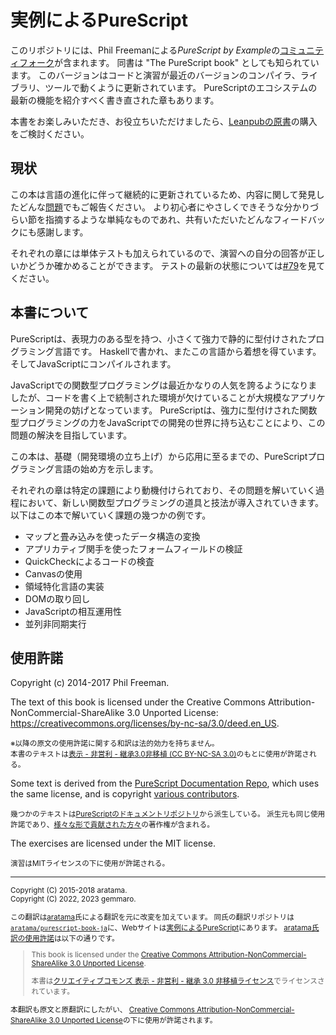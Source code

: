 # 実例によるPureScript

このリポジトリには、Phil Freemanによる*PureScript by
Example*の[コミュニティフォーク](https://github.com/purescript-contrib/purescript-book/)が含まれます。
同書は "The PureScript book" としても知られています。
このバージョンはコードと演習が最近のバージョンのコンパイラ、ライブラリ、ツールで動くように更新されています。
PureScriptのエコシステムの最新の機能を紹介すべく書き直された章もあります。

本書をお楽しみいただき、お役立ちいただけましたら、[Leanpubの原書](https://leanpub.com/purescript)の購入をご検討ください。

## 現状

この本は言語の進化に伴って継続的に更新されているため、内容に関して発見したどんな[問題](https://github.com/purescript-contrib/purescript-book/issues)でもご報告ください。
より初心者にやさしくできそうな分かりづらい節を指摘するような単純なものであれ、共有いただいたどんなフィードバックにも感謝します。

それぞれの章には単体テストも加えられているので、演習への自分の回答が正しいかどうか確かめることができます。
テストの最新の状態については[#79](https://github.com/purescript-contrib/purescript-book/issues/79)を見てください。

## 本書について

PureScriptは、表現力のある型を持つ、小さくて強力で静的に型付けされたプログラミング言語です。
Haskellで書かれ、またこの言語から着想を得ています。
そしてJavaScriptにコンパイルされます。

JavaScriptでの関数型プログラミングは最近かなりの人気を誇るようになりましたが、コードを書く上で統制された環境が欠けていることが大規模なアプリケーション開発の妨げとなっています。
PureScriptは、強力に型付けされた関数型プログラミングの力をJavaScriptでの開発の世界に持ち込むことにより、この問題の解決を目指しています。

この本は、基礎（開発環境の立ち上げ）から応用に至るまでの、PureScriptプログラミング言語の始め方を示します。

それぞれの章は特定の課題により動機付けられており、その問題を解いていく過程において、新しい関数型プログラミングの道具と技法が導入されていきます。
以下はこの本で解いていく課題の幾つかの例です。

- マップと畳み込みを使ったデータ構造の変換
- アプリカティブ関手を使ったフォームフィールドの検証
- QuickCheckによるコードの検査
- Canvasの使用
- 領域特化言語の実装
- DOMの取り回し
- JavaScriptの相互運用性
- 並列非同期実行

## 使用許諾

Copyright (c) 2014-2017 Phil Freeman.

The text of this book is licensed under the Creative Commons
Attribution-NonCommercial-ShareAlike 3.0 Unported License:
<https://creativecommons.org/licenses/by-nc-sa/3.0/deed.en_US>.

<small>※以降の原文の使用許諾に関する和訳は法的効力を持ちません。<br>
本書のテキストは<a
href="https://creativecommons.org/licenses/by-nc-sa/3.0/deed.ja">表示 - 非営利 -
継承3.0非移植 (CC BY-NC-SA 3.0)</a>のもとに使用が許諾される。</small>

Some text is derived from the [PureScript Documentation
Repo](https://github.com/purescript/documentation), which uses the same
license, and is copyright [various
contributors](https://github.com/purescript/documentation/blob/master/CONTRIBUTORS.md).

<small>幾つかのテキストは[PureScriptのドキュメントリポジトリ](https://github.com/purescript/documentation)から派生している。
派生元も同じ使用許諾であり、[様々な形で貢献された方々](https://github.com/purescript/documentation/blob/master/CONTRIBUTORS.md)の著作権が含まれる。</small>

The exercises are licensed under the MIT license.

<small>演習はMITライセンスの下に使用が許諾される。</small>

- - -

<small>

Copyright (C) 2015-2018 aratama.<br>
Copyright (C) 2022, 2023 gemmaro.

この翻訳は[aratama](https://github.com/aratama)氏による翻訳を元に改変を加えています。
同氏の翻訳リポジトリは[`aratama/purescript-book-ja`](https://github.com/aratama/purescript-book-ja)に、Webサイトは[実例によるPureScript](http://aratama.github.io/purescript/)にあります。
[aratama氏訳の使用許諾](http://aratama.github.io/purescript/)は以下の通りです。

> This book is licensed under the [Creative Commons Attribution-NonCommercial-ShareAlike 3.0 Unported License](http://creativecommons.org/licenses/by-nc-sa/3.0/deed.en_US).
>
> 本書は[クリエイティブコモンズ 表示 - 非営利 - 継承 3.0 非移植ライセンス](http://creativecommons.org/licenses/by-nc-sa/3.0/deed.ja)でライセンスされています。

本翻訳も原文と原翻訳にしたがい、
[Creative Commons Attribution-NonCommercial-ShareAlike 3.0 Unported License](https://creativecommons.org/licenses/by-nc-sa/3.0/deed.en_US)の下に使用が許諾されます。

</small>